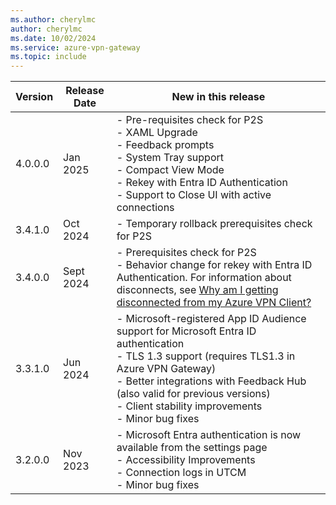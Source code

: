 ```yaml
---
ms.author: cherylmc
author: cherylmc
ms.date: 10/02/2024
ms.service: azure-vpn-gateway
ms.topic: include
---
```


| Version | Release Date | New in this release |
|---|---|---|
| 4.0.0.0 | Jan 2025 | - Pre-requisites check for P2S <br> - XAML Upgrade <br> - Feedback prompts <br> - System Tray support <br> - Compact View Mode <br> - Rekey with Entra ID Authentication <br> - Support to Close UI with active connections |
| 3.4.1.0 | Oct 2024 | - Temporary rollback prerequisites check for P2S |
| 3.4.0.0 | Sept 2024 | - Prerequisites check for P2S <br> - Behavior change for rekey with Entra ID Authentication. For information about disconnects, see [Why am I getting disconnected from my Azure VPN Client?](../articles/vpn-gateway/vpn-gateway-vpn-faq.md#vpn-disconnect) |
| 3.3.1.0 | Jun 2024 | - Microsoft-registered App ID Audience support for Microsoft Entra ID authentication <br> - TLS 1.3 support (requires TLS1.3 in Azure VPN Gateway) <br> - Better integrations with Feedback Hub (also valid for previous versions)<br> - Client stability improvements <br>- Minor bug fixes |
| 3.2.0.0 | Nov 2023 | - Microsoft Entra authentication is now available from the settings page<br> - Accessibility Improvements<br>- Connection logs in UTCM<br>- Minor bug fixes |

